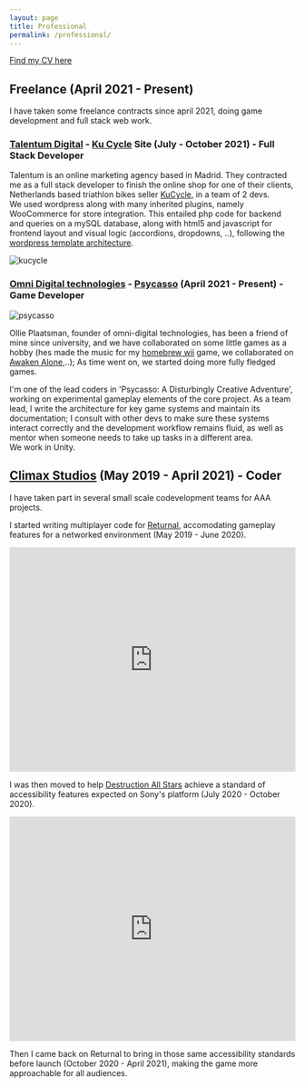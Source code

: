 ```yaml
---
layout: page
title: Professional
permalink: /professional/
---
```

<html>
  <body>
    <p><a href="../assets/CV.pdf">Find my CV here</a></p>
  </body>
</html>

## Freelance (April 2021 - Present)

I have taken some freelance contracts since april 2021, doing game development and full stack web work.

### [Talentum Digital](https://talentumdigital.com/) - [Ku Cycle](https://www.ku-cycle.com/) Site (July - October 2021) - Full Stack Developer

Talentum is an online marketing agency based in Madrid. They contracted me as a full stack developer to finish the online shop for one of their clients, Netherlands based triathlon bikes seller [KuCycle](https://www.ku-cycle.com/), in a team of 2 devs.  
We used wordpress along with many inherited plugins, namely WooCommerce for store integration. This entailed php code for backend and queries on a mySQL database, along with html5 and javascript for frontend layout and visual logic (accordions, dropdowns, ..), following the [wordpress template architecture](https://wphierarchy.com/).

<img style="float: middle;" src="../assets/kucycle.png" alt="kucycle" title="kucycle">
<br/>

### [Omni Digital technologies](https://www.omnidigitaltechnologies.co.uk/) - [Psycasso](https://www.omnidigitaltechnologies.co.uk/psycasso) (April 2021 - Present) - Game Developer

<img style="float: middle;" src="../assets/psycasso.png" alt="psycasso" title="psycasso">
<br/>  

Ollie Plaatsman, founder of omni-digital technologies, has been a friend of mine since university, and we have collaborated on some little games as a hobby (hes made the music for my [homebrew wii](https://www.youtube.com/watch?v=_IwZnQj_zqE) game, we collaborated on [Awaken Alone](https://www.omnidigitaltechnologies.co.uk/awakenalone),..); As time went on, we started doing more fully fledged games.  

I'm one of the lead coders in 'Psycasso: A Disturbingly Creative Adventure', working on experimental gameplay elements of the core project. As a team lead, I write the architecture for key game systems and maintain its documentation; I consult with other devs to make sure these systems interact correctly and the development workflow remains fluid, as well as mentor when someone needs to take up tasks in a different area.  
We work in Unity.    

## [Climax Studios](https://www.climaxstudios.com/) (May 2019 - April 2021) - Coder

I have taken part in several small scale codevelopment teams for AAA projects.  

I started writing multiplayer code for [Returnal](https://www.youtube.com/watch?v=90njPwI8xNs), accomodating gameplay features for a networked environment (May 2019 - June 2020).

<iframe width="100%" height="395" src="https://www.youtube.com/embed/ov4fJmGCsZM" frameborder="0" allow="accelerometer; autoplay; clipboard-write; encrypted-media; gyroscope; picture-in-picture" allowfullscreen></iframe>  
<br/>  

I was then moved to help [Destruction All Stars](https://www.youtube.com/watch?v=nNO1k5NCDOk&ab_channel=PlayStation)
achieve a standard of accessibility features expected on Sony's platform (July 2020 - October 2020).  

<iframe width="100%" height="395" src="https://www.youtube.com/embed/6kP3G5vO49A" frameborder="0" allow="accelerometer; autoplay; clipboard-write; encrypted-media; gyroscope; picture-in-picture" allowfullscreen></iframe>
<br/>  

Then I came back on Returnal to bring in those same accessibility standards before launch (October 2020 - April 2021), making the game more approachable for all audiences.

